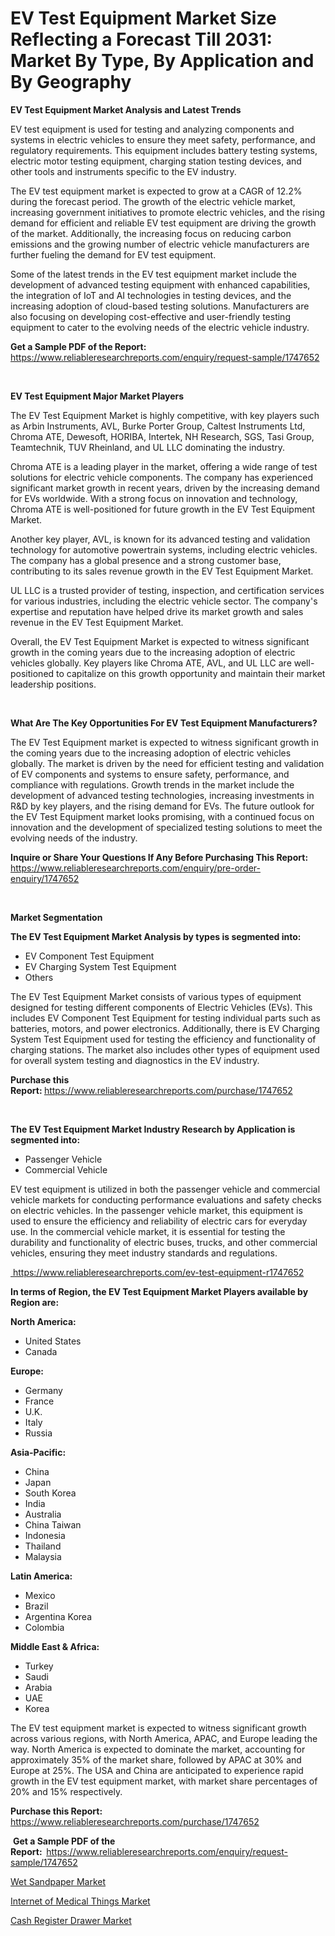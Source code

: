 <p><h1>EV Test Equipment Market Size Reflecting a Forecast Till 2031: Market By Type, By Application and By Geography</h1></p><p><strong>EV Test Equipment Market Analysis and Latest Trends</strong></p>
<p><p>EV test equipment is used for testing and analyzing components and systems in electric vehicles to ensure they meet safety, performance, and regulatory requirements. This equipment includes battery testing systems, electric motor testing equipment, charging station testing devices, and other tools and instruments specific to the EV industry.</p><p>The EV test equipment market is expected to grow at a CAGR of 12.2% during the forecast period. The growth of the electric vehicle market, increasing government initiatives to promote electric vehicles, and the rising demand for efficient and reliable EV test equipment are driving the growth of the market. Additionally, the increasing focus on reducing carbon emissions and the growing number of electric vehicle manufacturers are further fueling the demand for EV test equipment.</p><p>Some of the latest trends in the EV test equipment market include the development of advanced testing equipment with enhanced capabilities, the integration of IoT and AI technologies in testing devices, and the increasing adoption of cloud-based testing solutions. Manufacturers are also focusing on developing cost-effective and user-friendly testing equipment to cater to the evolving needs of the electric vehicle industry.</p></p>
<p><strong>Get a Sample PDF of the Report:&nbsp;</strong> <a href="https://www.reliableresearchreports.com/enquiry/request-sample/1747652">https://www.reliableresearchreports.com/enquiry/request-sample/1747652</a></p>
<p>&nbsp;</p>
<p><strong>EV Test Equipment Major Market Players</strong></p>
<p><p>The EV Test Equipment Market is highly competitive, with key players such as Arbin Instruments, AVL, Burke Porter Group, Caltest Instruments Ltd, Chroma ATE, Dewesoft, HORIBA, Intertek, NH Research, SGS, Tasi Group, Teamtechnik, TUV Rheinland, and UL LLC dominating the industry.</p><p>Chroma ATE is a leading player in the market, offering a wide range of test solutions for electric vehicle components. The company has experienced significant market growth in recent years, driven by the increasing demand for EVs worldwide. With a strong focus on innovation and technology, Chroma ATE is well-positioned for future growth in the EV Test Equipment Market.</p><p>Another key player, AVL, is known for its advanced testing and validation technology for automotive powertrain systems, including electric vehicles. The company has a global presence and a strong customer base, contributing to its sales revenue growth in the EV Test Equipment Market.</p><p>UL LLC is a trusted provider of testing, inspection, and certification services for various industries, including the electric vehicle sector. The company's expertise and reputation have helped drive its market growth and sales revenue in the EV Test Equipment Market.</p><p>Overall, the EV Test Equipment Market is expected to witness significant growth in the coming years due to the increasing adoption of electric vehicles globally. Key players like Chroma ATE, AVL, and UL LLC are well-positioned to capitalize on this growth opportunity and maintain their market leadership positions.</p></p>
<p>&nbsp;</p>
<p><strong>What Are The Key Opportunities For EV Test Equipment Manufacturers?</strong></p>
<p><p>The EV Test Equipment market is expected to witness significant growth in the coming years due to the increasing adoption of electric vehicles globally. The market is driven by the need for efficient testing and validation of EV components and systems to ensure safety, performance, and compliance with regulations. Growth trends in the market include the development of advanced testing technologies, increasing investments in R&D by key players, and the rising demand for EVs. The future outlook for the EV Test Equipment market looks promising, with a continued focus on innovation and the development of specialized testing solutions to meet the evolving needs of the industry.</p></p>
<p><strong>Inquire or Share Your Questions If Any Before Purchasing This Report:</strong> <a href="https://www.reliableresearchreports.com/enquiry/pre-order-enquiry/1747652">https://www.reliableresearchreports.com/enquiry/pre-order-enquiry/1747652</a></p>
<p>&nbsp;</p>
<p><strong>Market Segmentation</strong></p>
<p><strong>The EV Test Equipment Market Analysis by types is segmented into:</strong></p>
<p><ul><li>EV Component Test Equipment</li><li>EV Charging System Test Equipment</li><li>Others</li></ul></p>
<p><p>The EV Test Equipment Market consists of various types of equipment designed for testing different components of Electric Vehicles (EVs). This includes EV Component Test Equipment for testing individual parts such as batteries, motors, and power electronics. Additionally, there is EV Charging System Test Equipment used for testing the efficiency and functionality of charging stations. The market also includes other types of equipment used for overall system testing and diagnostics in the EV industry.</p></p>
<p><strong>Purchase this Report:&nbsp;</strong><a href="https://www.reliableresearchreports.com/purchase/1747652">https://www.reliableresearchreports.com/purchase/1747652</a></p>
<p>&nbsp;</p>
<p><strong>The EV Test Equipment Market Industry Research by Application is segmented into:</strong></p>
<p><ul><li>Passenger Vehicle</li><li>Commercial Vehicle</li></ul></p>
<p><p>EV test equipment is utilized in both the passenger vehicle and commercial vehicle markets for conducting performance evaluations and safety checks on electric vehicles. In the passenger vehicle market, this equipment is used to ensure the efficiency and reliability of electric cars for everyday use. In the commercial vehicle market, it is essential for testing the durability and functionality of electric buses, trucks, and other commercial vehicles, ensuring they meet industry standards and regulations.</p></p>
<p><a href="https://www.reliableresearchreports.com/ev-test-equipment-r1747652">&nbsp;https://www.reliableresearchreports.com/ev-test-equipment-r1747652</a></p>
<p><strong>In terms of Region, the EV Test Equipment Market Players available by Region are:</strong></p>
<p>
    <p> <strong> North America: </strong>
        <ul>
            <li>United States</li>
            <li>Canada</li>
        </ul>
        </p> 
    <p> <strong> Europe: </strong>
        <ul>
            <li>Germany</li>
            <li>France</li>
            <li>U.K.</li>
            <li>Italy</li>
            <li>Russia</li>
        </ul>
        </p> 
    <p> <strong> Asia-Pacific: </strong>
        <ul>
            <li>China</li>
            <li>Japan</li>
            <li>South Korea</li>
            <li>India</li>
            <li>Australia</li>
            <li>China Taiwan</li>
            <li>Indonesia</li>
            <li>Thailand</li>
            <li>Malaysia</li>
        </ul>
        </p> 
    <p> <strong> Latin America: </strong>
        <ul>
            <li>Mexico</li>
            <li>Brazil</li>
            <li>Argentina Korea</li>
            <li>Colombia</li>
        </ul>
        </p> 
    <p> <strong> Middle East & Africa: </strong>
        <ul>
            <li>Turkey</li>
            <li>Saudi</li>
            <li>Arabia</li>
            <li>UAE</li>
            <li>Korea</li>
        </ul>
    </p>
    </p>
<p><p>The EV test equipment market is expected to witness significant growth across various regions, with North America, APAC, and Europe leading the way. North America is expected to dominate the market, accounting for approximately 35% of the market share, followed by APAC at 30% and Europe at 25%. The USA and China are anticipated to experience rapid growth in the EV test equipment market, with market share percentages of 20% and 15% respectively.</p></p>
<p><strong>Purchase this Report: </strong><a href="https://www.reliableresearchreports.com/purchase/1747652">https://www.reliableresearchreports.com/purchase/1747652</a></p>
<p>&nbsp;<strong>Get a Sample PDF of the Report:&nbsp;&nbsp;</strong><a href="https://www.reliableresearchreports.com/enquiry/request-sample/1747652">https://www.reliableresearchreports.com/enquiry/request-sample/1747652</a></p>
<p><strong></strong></p>
<p><p><a href="https://www.linkedin.com/pulse/analyzing-wet-sandpaper-market-global-industry-perspective-bwude?trackingId=u%2FNFfu84rib6oRUMFswQqg%3D%3D">Wet Sandpaper Market</a></p><p><a href="https://www.linkedin.com/pulse/internet-medical-thingsnbspmarket-focuses-market-share-size-projected-d8que?trackingId=BgrBf3hdoUAIND%2FTFuOEuw%3D%3D">Internet of Medical Things Market</a></p><p><a href="https://www.linkedin.com/pulse/cash-register-drawer-market-research-report-its-history-tglne?trackingId=p%2FtdMMhFkZCIQJnMVuA1ig%3D%3D">Cash Register Drawer Market</a></p></p>